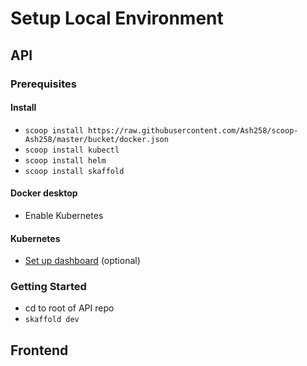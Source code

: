 # Setup Local Environment

## API

### Prerequisites

#### Install
- `scoop install https://raw.githubusercontent.com/Ash258/scoop-Ash258/master/bucket/docker.json`
- `scoop install kubectl`
- `scoop install helm`
- `scoop install skaffold`

#### Docker desktop
- Enable Kubernetes

#### Kubernetes
- [Set up dashboard](https://kubernetes.io/docs/tasks/access-application-cluster/web-ui-dashboard/) (optional)

### Getting Started

- cd to root of API repo
- `skaffold dev`

## Frontend

